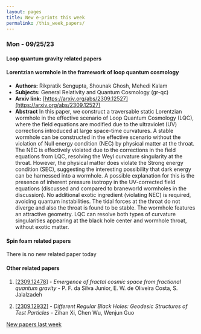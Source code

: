 ```yaml
---
layout: pages
title: New e-prints this week
permalink: /this_week_papers/
---
```




### Mon - 09/25/23

#### Loop quantum gravity related papers

#### **Lorentzian wormhole in the framework of loop quantum cosmology**
 - **Authors:** Rikpratik Sengupta, Shounak Ghosh, Mehedi Kalam
 - **Subjects:** General Relativity and Quantum Cosmology (gr-qc)
 - **Arxiv link:** [https://arxiv.org/abs/2309.12527](https://arxiv.org/abs/2309.12527)
 - **Abstract**
 In this paper, we construct a traversable static Lorentzian wormhole in the effective scenario of Loop Quantum Cosmology (LQC), where the field equations are modified due to the ultraviolet (UV) corrections introduced at large space-time curvatures. A stable wormhole can be constructed in the effective scenario without the violation of Null energy condition (NEC) by physical matter at the throat. The NEC is effectively violated due to the corrections in the field equations from LQC, resolving the Weyl curvature singularity at the throat. However, the physical matter does violate the Strong energy condition (SEC), suggesting the interesting possibility that dark energy can be harnessed into a wormhole. A possible explanation for this is the presence of inherent pressure isotropy in the UV-corrected field equations (discussed and compared to braneworld wormholes in the discussion). No additional exotic ingredient (violating NEC) is required, avoiding quantum instabilities. The tidal forces at the throat do not diverge and also the throat is found to be stable. The wormhole features an attractive geometry. LQC can resolve both types of curvature singularities appearing at the black hole center and wormhole throat, without exotic matter. 

#### Spin foam related papers

There is no new related paper today 



#### Other related papers

1. [[2309.12478]](https://arxiv.org/abs/2309.12478) - *Emergence of fractal cosmic space from fractional quantum gravity* - P. F. da Silva Junior, E. W. de Oliveira Costa, S. Jalalzadeh

1. [[2309.12932]](https://arxiv.org/abs/2309.12932) - *Different Regular Black Holes: Geodesic Structures of Test Particles* - Zihan Xi, Chen Wu, Wenjun Guo






[New papers last week]({{site.url}}/archived/weekly/pre-prints/2023/09/25/archived_weekly_papers.html)